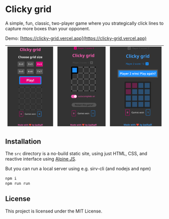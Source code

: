 # Clicky grid

A simple, fun, classic, two-player game where you strategically click lines to capture more boxes than your opponent.

Demo: [https://clicky-grid.vercel.app](https://clicky-grid.vercel.app)

| ![Screenshot 1](clickygrid1.png) | ![Screenshot 2](clickygrid2.png) | ![Screenshot 3](clickygrid3.png) |
|:--:|:--:|:--:|


## Installation

The `src` directory is a no-build static site, using just HTML, CSS, and reactive interface using [Alpine JS](https://alpinejs.dev).

But you can run a local server using e.g. sirv-cli (and nodejs and npm)
```
npm i
npm run run
```

## License
This project is licensed under the MIT License.

